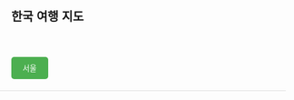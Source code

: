 <!DOCTYPE html>
<html lang="ko">
<head>
  <meta charset="UTF-8">
  <title>한국 여행 지도</title>
  <style>
    body { font-family: sans-serif; margin: 0; padding: 0; }
    #map { display: flex; flex-wrap: wrap; gap: 10px; padding: 20px; }
    .region-button { padding: 10px 20px; background: #4CAF50; color: white; border: none; cursor: pointer; border-radius: 5px; }
    .region-button:hover { background: #45a049; }
    #details { padding: 20px; border-top: 1px solid #ddd; }
    .subregion { margin-top: 15px; border: 1px solid #ccc; padding: 10px; border-radius: 5px; position: relative; }
    .subregion h4 { margin: 0 0 10px; }
    .subregion img { max-width: 100%; height: auto; margin-top: 10px; border-radius: 5px; display: block; }
    .add-subregion-btn, .add-image-btn, .save-btn { margin-top: 10px; padding: 5px 10px; background: #2196F3; color: white; border: none; border-radius: 4px; cursor: pointer; }
    .add-subregion-btn:hover, .add-image-btn:hover, .save-btn:hover { background: #1976D2; }
    .delete-btn { position: absolute; top: 10px; right: 10px; background: red; color: white; padding: 3px 7px; border: none; border-radius: 4px; cursor: pointer; }
    .delete-btn:hover { background: darkred; }
  </style>
</head>
<body>
  <h2 style="padding: 20px;">한국 여행 지도</h2>
  <div id="map">
    <button class="region-button" onclick="showRegion('서울')">서울</button>
  </div>
  <div id="details"></div>

  <script>
    const details = document.getElementById('details');
    let currentRegion = null;
    let regionData = {};

    // Load from localStorage
    window.onload = () => {
      const saved = localStorage.getItem('travelData');
      if (saved) {
        regionData = JSON.parse(saved);
      }
    };

    function showRegion(region) {
      currentRegion = region;
      details.innerHTML = `<h3>${region} 상세 여행기록</h3>
        <div id="subregions"></div>
        <button class="add-subregion-btn" onclick="addSubregion()">+ 세부 지역 추가</button>
        <button class="save-btn" onclick="saveRegion()">💾 저장하기</button>`;

      const subregions = document.getElementById('subregions');
      if (regionData[region]) {
        regionData[region].forEach(data => {
          const subDiv = createSubregionElement(data);
          subregions.appendChild(subDiv);
        });
      }
    }

    function addSubregion() {
      const title = prompt('세부 지역 이름을 입력하세요 (예: 홍대)');
      if (!title) return;

      const newSubregion = {
        title: title,
        content: '',
        images: []
      };

      const subDiv = createSubregionElement(newSubregion);
      document.getElementById('subregions').appendChild(subDiv);
    }

    function createSubregionElement(data) {
      const subDiv = document.createElement('div');
      subDiv.className = 'subregion';

      const titleEl = document.createElement('h4');
      titleEl.textContent = data.title;

      const textarea = document.createElement('textarea');
      textarea.placeholder = '여행기록 작성...';
      textarea.rows = 4;
      textarea.style.width = '100%';
      textarea.value = data.content;

      const imageContainer = document.createElement('div');
      imageContainer.className = 'image-list';
      data.images.forEach(imgData => {
        const img = document.createElement('img');
        img.src = imgData;
        imageContainer.appendChild(img);
      });

      const fileInput = document.createElement('input');
      fileInput.type = 'file';
      fileInput.accept = 'image/*';
      fileInput.style.display = 'none';

      const imageBtn = document.createElement('button');
      imageBtn.className = 'add-image-btn';
      imageBtn.textContent = '+ 이미지 추가';
      imageBtn.onclick = () => fileInput.click();

      fileInput.onchange = () => {
        const file = fileInput.files[0];
        if (file) {
          const reader = new FileReader();
          reader.onload = () => {
            const img = document.createElement('img');
            img.src = reader.result;
            imageContainer.appendChild(img);
          };
          reader.readAsDataURL(file);
        }
      };

      const deleteBtn = document.createElement('button');
      deleteBtn.className = 'delete-btn';
      deleteBtn.textContent = '삭제';
      deleteBtn.onclick = () => subDiv.remove();

      subDiv.appendChild(titleEl);
      subDiv.appendChild(textarea);
      subDiv.appendChild(imageContainer);
      subDiv.appendChild(fileInput);
      subDiv.appendChild(imageBtn);
      subDiv.appendChild(deleteBtn);

      return subDiv;
    }

    function saveRegion() {
      const region = currentRegion;
      const subDivs = document.querySelectorAll('.subregion');
      regionData[region] = [];

      subDivs.forEach(div => {
        const title = div.querySelector('h4').textContent;
        const content = div.querySelector('textarea').value;
        const images = [...div.querySelectorAll('img')].map(img => img.src);
        regionData[region].push({ title, content, images });
      });

      localStorage.setItem('travelData', JSON.stringify(regionData));
      alert('저장 완료!');
    }
  </script>
</body>
</html>
